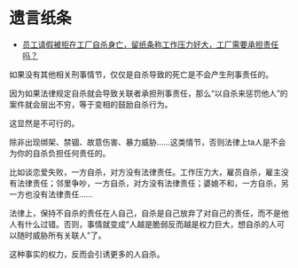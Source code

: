 # 遗言纸条

- [员工请假被拒在工厂自杀身亡，留纸条称工作压力好大，工厂需要承担责任吗？](https://www.zhihu.com/question/421867244/answer/1483180794)


如果没有其他相关刑事情节，仅仅是自杀导致的死亡是不会产生刑事责任的。

因为如果法律规定自杀就会导致关联者承担刑事责任，那么“以自杀来惩罚他人”的案件就会层出不穷，等于变相的鼓励自杀行为。

这显然是不可行的。

除非出现绑架、禁锢、故意伤害、暴力威胁……这类情节，否则法律上ta人是不会为你的自杀负担任何责任的。

比如谈恋爱失败，一方自杀，对方没有法律责任。工作压力大，雇员自杀，雇主没有法律责任；邻里争吵，一方自杀，对方没有法律责任；婆媳不和，一方自杀，另一方也没有法律责任……

法律上，保持不自杀的责任在人自己，自杀是自己放弃了对自己的责任，而不是他人有什么过错。否则，事情就变成“人越是脆弱反而越是权力巨大，想自杀的人可以随时威胁所有关联人”了。

这种事实的权力，反而会引诱更多的人自杀。

  